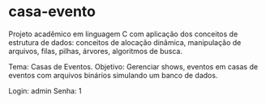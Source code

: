 # casa-evento
Projeto acadêmico em linguagem C com aplicação dos conceitos de estrutura de dados: conceitos de alocação dinâmica, manipulação de arquivos, filas, pilhas, árvores, algoritmos de busca.

Tema: Casas de Eventos.
Objetivo: Gerenciar shows, eventos em casas de eventos com arquivos binários simulando um banco de dados.

Login: admin
Senha: 1
